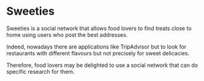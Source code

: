 # Sweeties

Sweeties is a social network that allows food lovers to find treats close to home using users who post the best addresses.

Indeed, nowadays there are applications like TripAdvisor but to look for restaurants with different flavours but not precisely for sweet delicacies.

Therefore, food lovers may be delighted to use a social network that can do specific research for them.
